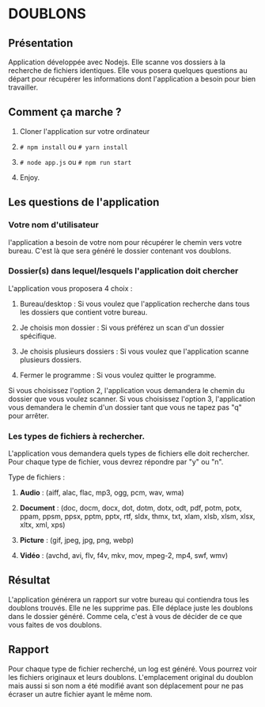 # DOUBLONS

## Présentation

Application développée avec Nodejs.
Elle scanne vos dossiers à la recherche de fichiers identiques.
Elle vous posera quelques questions au départ pour récupérer les informations dont
l'application a besoin pour bien travailler.


## Comment ça marche ?

1. Cloner l'application sur votre ordinateur

2. `# npm install` ou `# yarn install`

2. `# node app.js` ou `# npm run start`

3. Enjoy.


## Les questions de l'application 

### Votre nom d'utilisateur

l'application a besoin de votre nom pour récupérer le chemin vers votre bureau. C'est là que sera généré le dossier contenant vos doublons. 


### Dossier(s) dans lequel/lesquels l'application doit chercher

L'application vous proposera 4 choix :
1. Bureau/desktop : Si vous voulez que l'application recherche dans tous les dossiers que contient votre bureau.

2. Je choisis mon dossier : Si vous préférez un scan d'un dossier spécifique.

3. Je choisis plusieurs dossiers : Si vous voulez que l'application scanne plusieurs dossiers.

4. Fermer le programme : Si vous voulez quitter le programme.


Si vous choisissez l'option 2, l'application vous demandera le chemin du dossier que vous voulez scanner.
Si vous choisissez l'option 3, l'application vous demandera le chemin d'un dossier tant que vous ne tapez pas "q" pour arrêter.


### Les types de fichiers à rechercher.

L'application vous demandera quels types de fichiers elle doit rechercher. Pour chaque type de fichier, vous devrez répondre par "y" ou "n".

Type de fichiers : 

1. **Audio** :
(aiff, alac, flac, mp3, ogg, pcm, wav, wma)

2. **Document** :
(doc, docm, docx, dot, dotm, dotx, odt, pdf, potm, potx, ppam, ppsm, ppsx, pptm, pptx, rtf, sldx, thmx, txt, xlam, xlsb, xlsm, xlsx, xltx, xml, xps)

3. **Picture** :
(gif, jpeg, jpg, png, webp)

4. **Vidéo** :
(avchd, avi, flv, f4v, mkv, mov, mpeg-2, mp4, swf, wmv)


## Résultat

L'application générera un rapport sur votre bureau qui contiendra tous les doublons trouvés.
Elle ne les supprime pas. Elle déplace juste les doublons dans le dossier généré. Comme cela, c'est à vous de décider de ce que vous faites de vos doublons. 


## Rapport

Pour chaque type de fichier recherché, un log est généré. Vous pourrez voir les fichiers originaux et leurs doublons. L'emplacement original du doublon mais aussi si son nom a été modifié avant son déplacement pour ne pas écraser un autre fichier ayant le même nom.